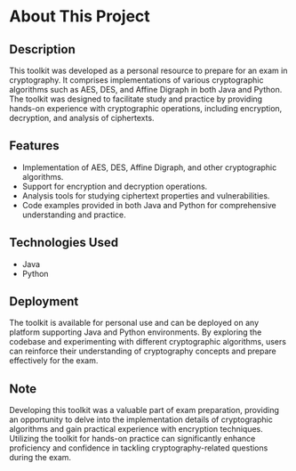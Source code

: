 # About This Project

## Description
This toolkit was developed as a personal resource to prepare for an exam in cryptography. It comprises implementations of various cryptographic algorithms such as AES, DES, and Affine Digraph in both Java and Python. The toolkit was designed to facilitate study and practice by providing hands-on experience with cryptographic operations, including encryption, decryption, and analysis of ciphertexts.

## Features
- Implementation of AES, DES, Affine Digraph, and other cryptographic algorithms.
- Support for encryption and decryption operations.
- Analysis tools for studying ciphertext properties and vulnerabilities.
- Code examples provided in both Java and Python for comprehensive understanding and practice.

## Technologies Used
- Java
- Python

## Deployment
The toolkit is available for personal use and can be deployed on any platform supporting Java and Python environments. By exploring the codebase and experimenting with different cryptographic algorithms, users can reinforce their understanding of cryptography concepts and prepare effectively for the exam.

## Note
Developing this toolkit was a valuable part of exam preparation, providing an opportunity to delve into the implementation details of cryptographic algorithms and gain practical experience with encryption techniques. Utilizing the toolkit for hands-on practice can significantly enhance proficiency and confidence in tackling cryptography-related questions during the exam.
